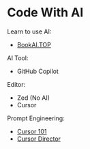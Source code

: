 # Code With AI

Learn to use AI:
- [BookAI.TOP](https://www.bookai.top/)

AI Tool:
- GitHub Copilot

Editor:
- Zed (No AI)
- Cursor

Prompt Engineering:
- [Cursor 101](https://cursor101.com/zh)
- [Cursor Director](https://cursor.directory/)